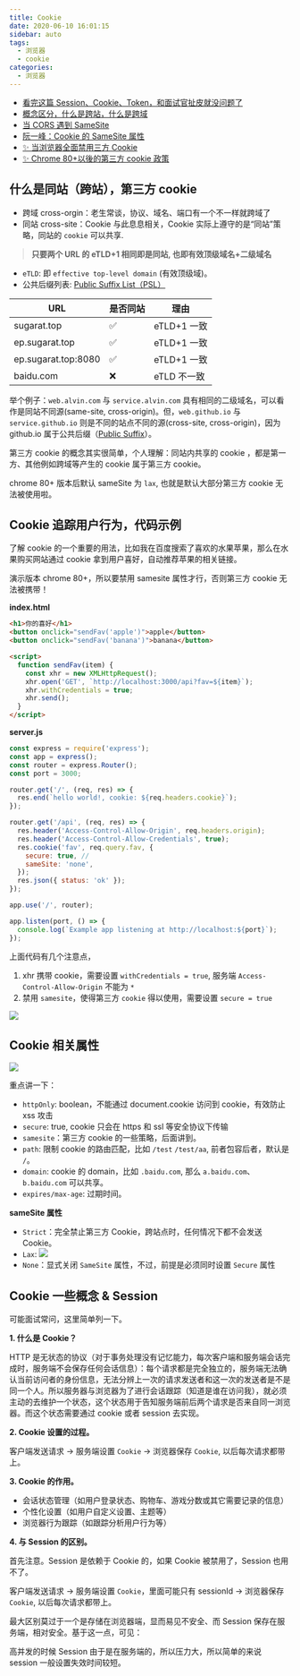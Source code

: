 ```yaml
---
title: Cookie
date: 2020-06-10 16:01:15
sidebar: auto
tags:
  - 浏览器
  - cookie
categories:
  - 浏览器
---
```


- [看完这篇 Session、Cookie、Token，和面试官扯皮就没问题了](https://juejin.cn/post/6844904115080790023)
- [概念区分，什么是跨站，什么是跨域](https://cloud.tencent.com/developer/article/1751237)
- [当 CORS 遇到 SameSite](https://juejin.cn/post/6844904095271288840)
- [阮一峰：Cookie 的 SameSite 属性](https://www.ruanyifeng.com/blog/2019/09/cookie-samesite.html)
- [✨ 当浏览器全面禁用三方 Cookie](https://juejin.cn/post/6844904128557105166)
- [✨ Chrome 80+以後的第三方 cookie 政策](https://www.youtube.com/watch?v=lrNwwcA9SKs)

## 什么是同站（跨站），第三方 cookie

- 跨域 cross-orgin：老生常谈，协议、域名、端口有一个不一样就跨域了
- 同站 cross-site：Cookie 与此息息相关，Cookie 实际上遵守的是“同站”策略，同站的 `cookie` 可以共享.

> **只要两个 URL 的 eTLD+1 相同即是同站, 也即有效顶级域名+二级域名**

- `eTLD`: 即 `effective top-level domain` (有效顶级域)。
- 公共后缀列表: [Public Suffix List（PSL）](https://publicsuffix.org/)

| URL                 | 是否同站 | 理由        |
| ------------------- | -------- | ----------- |
| sugarat.top         | ✅       | eTLD+1 一致 |
| ep.sugarat.top      | ✅       | eTLD+1 一致 |
| ep.sugarat.top:8080 | ✅       | eTLD+1 一致 |
| baidu.com           | ❌       | eTLD 不一致 |

举个例子：`web.alvin.com` 与 `service.alvin.com` 具有相同的二级域名，可以看作是同站不同源(same-site, cross-origin)。但，`web.github.io` 与 `service.github.io` 则是不同的站点不同的源(cross-site, cross-origin)，因为 github.io 属于公共后缀（[Public Suffix](https://github.com/publicsuffix/list)）。

第三方 cookie 的概念其实很简单，个人理解：同站内共享的 cookie ，都是第一方、其他例如跨域等产生的 cookie 属于第三方 cookie。

chrome 80+ 版本后默认 sameSite 为 `lax`, 也就是默认大部分第三方 cookie 无法被使用啦。

## Cookie 追踪用户行为，代码示例

了解 cookie 的一个重要的用法，比如我在百度搜索了喜欢的水果苹果，那么在水果购买网站通过 cookie 拿到用户喜好，自动推荐苹果的相关链接。

演示版本 chrome 80+，所以要禁用 samesite 属性才行，否则第三方 cookie 无法被携带！

**index.html**

```html
<h1>你的喜好</h1>
<button onclick="sendFav('apple')">apple</button>
<button onclick="sendFav('banana')">banana</button>

<script>
  function sendFav(item) {
    const xhr = new XMLHttpRequest();
    xhr.open('GET', `http://localhost:3000/api?fav=${item}`);
    xhr.withCredentials = true;
    xhr.send();
  }
</script>
```

**server.js**

```js
const express = require('express');
const app = express();
const router = express.Router();
const port = 3000;

router.get('/', (req, res) => {
  res.end(`hello world!, cookie: ${req.headers.cookie}`);
});

router.get('/api', (req, res) => {
  res.header('Access-Control-Allow-Origin', req.headers.origin);
  res.header('Access-Control-Allow-Credentials', true);
  res.cookie('fav', req.query.fav, {
    secure: true, //
    sameSite: 'none',
  });
  res.json({ status: 'ok' });
});

app.use('/', router);

app.listen(port, () => {
  console.log(`Example app listening at http://localhost:${port}`);
});
```

上面代码有几个注意点，

1. xhr 携带 cookie，需要设置 `withCredentials = true`, 服务端 `Access-Control-Allow-Origin` 不能为 `*`
2. 禁用 `samesite`，使得第三方 `cookie` 得以使用，需要设置 `secure = true`

![](https://alvin-cdn.oss-cn-shenzhen.aliyuncs.com/images/samesite.png)

## Cookie 相关属性

![](https://alvin-cdn.oss-cn-shenzhen.aliyuncs.com/images/cookie3.png)

重点讲一下：

- `httpOnly`: boolean，不能通过 document.cookie 访问到 cookie，有效防止 xss 攻击
- `secure`: true, cookie 只会在 https 和 ssl 等安全协议下传输
- `samesite`：第三方 cookie 的一些策略，后面讲到。
- `path`: 限制 cookie 的路由匹配，比如 `/test` `/test/aa`, 前者包容后者，默认是 `/`。
- `domain`: cookie 的 domain，比如 `.baidu.com`, 那么 `a.baidu.com`、`b.baidu.com` 可以共享。
- `expires/max-age`: 过期时间。

**sameSite 属性**

- `Strict`：完全禁止第三方 Cookie，跨站点时，任何情况下都不会发送 Cookie。
- `Lax`:
  ![](https://alvin-cdn.oss-cn-shenzhen.aliyuncs.com/images/samesite-lax.png)
- `None`：显式关闭 `SameSite` 属性，不过，前提是必须同时设置 `Secure` 属性

## Cookie 一些概念 & Session

可能面试常问，这里简单列一下。

**1. 什么是 Cookie？**

HTTP 是无状态的协议（对于事务处理没有记忆能力，每次客户端和服务端会话完成时，服务端不会保存任何会话信息）：每个请求都是完全独立的，服务端无法确认当前访问者的身份信息，无法分辨上一次的请求发送者和这一次的发送者是不是同一个人。所以服务器与浏览器为了进行会话跟踪（知道是谁在访问我），就必须主动的去维护一个状态，这个状态用于告知服务端前后两个请求是否来自同一浏览器。而这个状态需要通过 cookie 或者 session 去实现。

**2. Cookie 设置的过程。**

客户端发送请求 -> 服务端设置 `Cookie` -> 浏览器保存 `Cookie`, 以后每次请求都带上。

**3. Cookie 的作用。**

- 会话状态管理（如用户登录状态、购物车、游戏分数或其它需要记录的信息）
- 个性化设置（如用户自定义设置、主题等）
- 浏览器行为跟踪（如跟踪分析用户行为等）

**4. 与 Session 的区别。**

首先注意。Session 是依赖于 Cookie 的，如果 Cookie 被禁用了，Session 也用不了。

客户端发送请求 -> 服务端设置 `Cookie`，里面可能只有 sessionId -> 浏览器保存 `Cookie`, 以后每次请求都带上。

最大区别莫过于一个是存储在浏览器端，显而易见不安全、而 Session 保存在服务端，相对安全。基于这一点，可见：

高并发的时候 Session 由于是在服务端的，所以压力大，所以简单的来说 session 一般设置失效时间较短。

